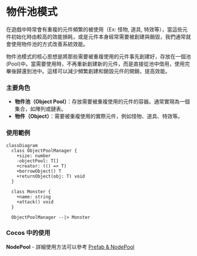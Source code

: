 # 物件池模式

在遊戲中時常會有重複的元件頻繁的被使用（Ex: 怪物, 道具, 特效等），當這些元件初始化時由較高的效能損耗，或是元件本身經常需要被創建與銷毀，我們通常就會使用物件池的方式改善系統效能。

物件池模式的核心思想是將那些需要被重複使用的元件事先創建好，存放在一個池(Pool)中。當需要使用時，不再重新創建新的元件，而是直接從池中借用，使用完畢後歸還到池中。這樣可以減少頻繁創建和銷毀元件的開銷，提高效能。

### 主要角色

- **物件池（Object Pool）**：存放需要被重複使用的元件的容器。通常實現為一個集合，如陣列或鏈表。
- **物件（Object）**：需要被重複使用的實際元件，例如怪物、道具、特效等。

### 使用範例

```mermaid
classDiagram
  class ObjectPoolManager {
    +size: number
    -objectPool: T[]
    +creator: (() => T)
    +borrowObject() T
    +returnObject(obj: T) void
  }

  class Monster {
    +name: string
    +attack() void
  }

  ObjectPoolManager --|> Monster

```

### Cocos 中的使用

**NodePool** - 詳細使用方法可以參考 [Prefab & NodePool](../cocos/resource/prefab.md)
